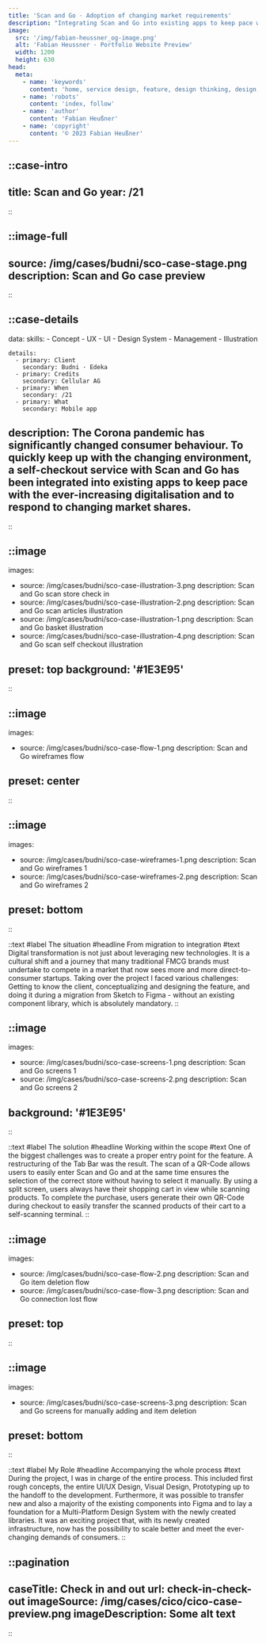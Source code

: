 ```yaml
---
title: 'Scan and Go · Adoption of changing market requirements'
description: "Integrating Scan and Go into existing apps to keep pace with ever-increasing digitization and respond to changing consumer behavior."
image:
  src: '/img/fabian-heussner_og-image.png'
  alt: 'Fabian Heussner · Portfolio Website Preview'
  width: 1200
  height: 630
head:
  meta:
    - name: 'keywords'
      content: 'home, service design, feature, design thinking, design, ux, ui, ux/ui, product design, designer, agile, ux research, wireframes, prototyping, ux writing, design systems, components, figma, hamburg'
    - name: 'robots'
      content: 'index, follow'
    - name: 'author'
      content: 'Fabian Heußner'
    - name: 'copyright'
      content: '© 2023 Fabian Heußner'
---
```



::case-intro
---
title: Scan and Go
year: /21
---
::

::image-full
---
source: /img/cases/budni/sco-case-stage.png
description: Scan and Go case preview
---
::

::case-details
---
data:
    skills:
      - Concept
      - UX
      - UI
      - Design System
      - Management
      - Illustration

    details:
      - primary: Client
        secondary: Budni · Edeka
      - primary: Credits
        secondary: Cellular AG
      - primary: When
        secondary: /21
      - primary: What
        secondary: Mobile app
        
description: The Corona pandemic has significantly changed consumer behaviour. To quickly keep up with the changing environment, a self-checkout service with Scan and Go has been integrated into existing apps to keep pace with the ever-increasing digitalisation and to respond to changing market shares.
---
::

::image
---
images:
  - source: /img/cases/budni/sco-case-illustration-3.png
    description: Scan and Go scan store check in 
  - source: /img/cases/budni/sco-case-illustration-2.png
    description: Scan and Go scan articles illustration 
  - source: /img/cases/budni/sco-case-illustration-1.png
    description: Scan and Go basket illustration 
  - source: /img/cases/budni/sco-case-illustration-4.png
    description: Scan and Go scan self checkout illustration 

preset: top
background: '#1E3E95'
---
::

::image
---
images:
  - source: /img/cases/budni/sco-case-flow-1.png
    description: Scan and Go wireframes flow

preset: center
---
::

::image
---
images:
  - source: /img/cases/budni/sco-case-wireframes-1.png
    description: Scan and Go wireframes 1
  - source: /img/cases/budni/sco-case-wireframes-2.png
    description: Scan and Go wireframes 2

preset: bottom
---
::


::text
#label
The situation
#headline 
From migration to integration
#text 
Digital transformation is not just about leveraging new technologies. It is a cultural shift and a journey that many traditional FMCG brands must undertake to compete in a market that now sees more and more direct-to-consumer startups. Taking over the project I faced various challenges: Getting to know the client, conceptualizing and designing the feature, and doing it during a migration from Sketch to Figma - without an existing component library, which is absolutely mandatory.
::

::image
---
images:
  - source: /img/cases/budni/sco-case-screens-1.png
    description: Scan and Go screens 1
  - source: /img/cases/budni/sco-case-screens-2.png
    description: Scan and Go screens 2

background: '#1E3E95'
---
::

::text
#label
The solution
#headline 
Working within the scope
#text 
One of the biggest challenges was to create a proper entry point for the feature. A restructuring of the Tab Bar was the result. The scan of a QR-Code allows users to easily enter Scan and Go and at the same time ensures the selection of the correct store without having to select it manually. By using a split screen, users always have their shopping cart in view while scanning products. To complete the purchase, users generate their own QR-Code during checkout to easily transfer the scanned products of their cart to a self-scanning terminal.
::

::image
---
images:
  - source: /img/cases/budni/sco-case-flow-2.png
    description: Scan and Go item deletion flow 
  - source: /img/cases/budni/sco-case-flow-3.png
    description: Scan and Go connection lost flow 

preset: top
---
::

::image
---
images:
  - source: /img/cases/budni/sco-case-screens-3.png
    description: Scan and Go screens for manually adding and item deletion

preset: bottom
---
::


::text
#label
My Role
#headline 
Accompanying the whole process
#text 
During the project, I was in charge of the entire process. This included first rough concepts, the entire UI/UX Design, Visual Design, Prototyping up to the handoff to the development. Furthermore, it was possible to transfer new and also a majority of the existing components into Figma and to lay a foundation for a Multi-Platform Design System with the newly created libraries. It was an exciting project that, with its newly created infrastructure, now has the possibility to scale better and meet the ever-changing demands of consumers.
::


::pagination
---
caseTitle: Check in and out
url: check-in-check-out
imageSource: /img/cases/cico/cico-case-preview.png
imageDescription: Some alt text
---
::